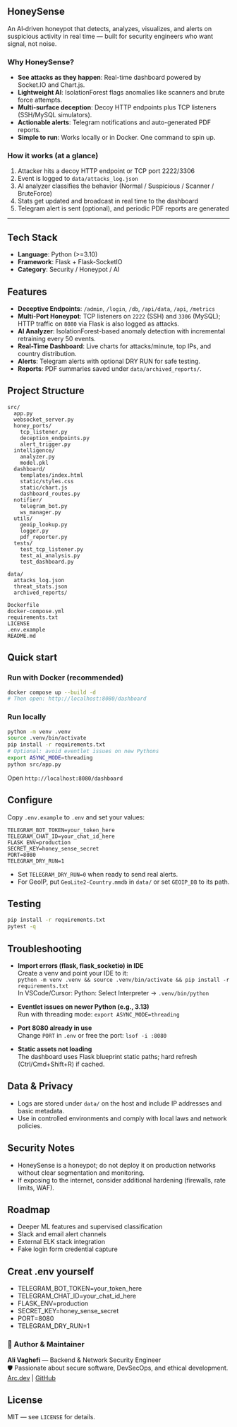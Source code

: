 ## HoneySense

An AI‑driven honeypot that detects, analyzes, visualizes, and alerts on suspicious activity in real time — built for security engineers who want signal, not noise.

### Why HoneySense?
- **See attacks as they happen**: Real-time dashboard powered by Socket.IO and Chart.js.
- **Lightweight AI**: IsolationForest flags anomalies like scanners and brute force attempts.
- **Multi-surface deception**: Decoy HTTP endpoints plus TCP listeners (SSH/MySQL simulators).
- **Actionable alerts**: Telegram notifications and auto-generated PDF reports.
- **Simple to run**: Works locally or in Docker. One command to spin up.

### How it works (at a glance)
1) Attacker hits a decoy HTTP endpoint or TCP port 2222/3306  
2) Event is logged to `data/attacks_log.json`  
3) AI analyzer classifies the behavior (Normal / Suspicious / Scanner / BruteForce)  
4) Stats get updated and broadcast in real time to the dashboard  
5) Telegram alert is sent (optional), and periodic PDF reports are generated

---

## Tech Stack
- **Language**: Python (>=3.10)
- **Framework**: Flask + Flask-SocketIO
- **Category**: Security / Honeypot / AI

## Features
- **Deceptive Endpoints**: `/admin`, `/login`, `/db`, `/api/data`, `/api`, `/metrics`
- **Multi-Port Honeypot**: TCP listeners on `2222` (SSH) and `3306` (MySQL); HTTP traffic on `8080` via Flask is also logged as attacks.
- **AI Analyzer**: IsolationForest-based anomaly detection with incremental retraining every 50 events.
- **Real-Time Dashboard**: Live charts for attacks/minute, top IPs, and country distribution.
- **Alerts**: Telegram alerts with optional DRY RUN for safe testing.
- **Reports**: PDF summaries saved under `data/archived_reports/`.

## Project Structure
```
src/
  app.py
  websocket_server.py
  honey_ports/
    tcp_listener.py
    deception_endpoints.py
    alert_trigger.py
  intelligence/
    analyzer.py
    model.pkl
  dashboard/
    templates/index.html
    static/styles.css
    static/chart.js
    dashboard_routes.py
  notifier/
    telegram_bot.py
    ws_manager.py
  utils/
    geoip_lookup.py
    logger.py
    pdf_reporter.py
  tests/
    test_tcp_listener.py
    test_ai_analysis.py
    test_dashboard.py

data/
  attacks_log.json
  threat_stats.json
  archived_reports/

Dockerfile
docker-compose.yml
requirements.txt
LICENSE
.env.example
README.md
```

## Quick start
### Run with Docker (recommended)
```bash
docker compose up --build -d
# Then open: http://localhost:8080/dashboard
```

### Run locally
```bash
python -m venv .venv
source .venv/bin/activate
pip install -r requirements.txt
# Optional: avoid eventlet issues on new Pythons
export ASYNC_MODE=threading
python src/app.py
```
Open `http://localhost:8080/dashboard`

## Configure
Copy `.env.example` to `.env` and set your values:
```env
TELEGRAM_BOT_TOKEN=your_token_here
TELEGRAM_CHAT_ID=your_chat_id_here
FLASK_ENV=production
SECRET_KEY=honey_sense_secret
PORT=8080
TELEGRAM_DRY_RUN=1
```
- Set `TELEGRAM_DRY_RUN=0` when ready to send real alerts.
- For GeoIP, put `GeoLite2-Country.mmdb` in `data/` or set `GEOIP_DB` to its path.

## Testing
```bash
pip install -r requirements.txt
pytest -q
```

## Troubleshooting
- **Import errors (flask, flask_socketio) in IDE**  
  Create a venv and point your IDE to it:  
  `python -m venv .venv && source .venv/bin/activate && pip install -r requirements.txt`  
  In VSCode/Cursor: Python: Select Interpreter → `.venv/bin/python`

- **Eventlet issues on newer Python (e.g., 3.13)**  
  Run with threading mode: `export ASYNC_MODE=threading`

- **Port 8080 already in use**  
  Change `PORT` in `.env` or free the port: `lsof -i :8080`

- **Static assets not loading**  
  The dashboard uses Flask blueprint static paths; hard refresh (Ctrl/Cmd+Shift+R) if cached.

## Data & Privacy
- Logs are stored under `data/` on the host and include IP addresses and basic metadata.
- Use in controlled environments and comply with local laws and network policies.

## Security Notes
- HoneySense is a honeypot; do not deploy it on production networks without clear segmentation and monitoring.
- If exposing to the internet, consider additional hardening (firewalls, rate limits, WAF).

## Roadmap
- Deeper ML features and supervised classification
- Slack and email alert channels
- External ELK stack integration
- Fake login form credential capture

## Creat .env yourself
- TELEGRAM_BOT_TOKEN=your_token_here
- TELEGRAM_CHAT_ID=your_chat_id_here
- FLASK_ENV=production
- SECRET_KEY=honey_sense_secret
- PORT=8080
- TELEGRAM_DRY_RUN=1


### 🧠 Author & Maintainer
**Ali Vaghefi** — Backend & Network Security Engineer  
🛡️ Passionate about secure software, DevSecOps, and ethical development.  
[Arc.dev](https://arc.dev/@alivaghefi77ui?preview=1) | [GitHub](https://github.com/alivaghefi77-ui)

## License
MIT — see `LICENSE` for details.
